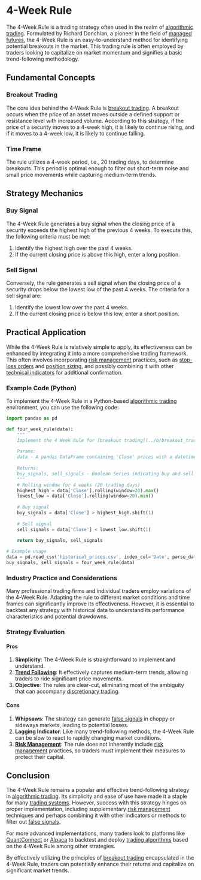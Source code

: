 # 4-Week Rule

The 4-Week Rule is a trading strategy often used in the realm of [algorithmic trading](../a/algorithmic_trading.md). Formulated by Richard Donchian, a pioneer in the field of [managed futures](../m/managed_futures.md), the 4-Week Rule is an easy-to-understand method for identifying potential breakouts in the market. This trading rule is often employed by traders looking to capitalize on market momentum and signifies a basic trend-following methodology. 

## Fundamental Concepts

### Breakout Trading
The core idea behind the 4-Week Rule is [breakout trading](../b/breakout_trading.md). A breakout occurs when the price of an asset moves outside a defined support or resistance level with increased volume. According to this strategy, if the price of a security moves to a 4-week high, it is likely to continue rising, and if it moves to a 4-week low, it is likely to continue falling. 

### Time Frame
The rule utilizes a 4-week period, i.e., 20 trading days, to determine breakouts. This period is optimal enough to filter out short-term noise and small price movements while capturing medium-term trends.

## Strategy Mechanics

### Buy Signal
The 4-Week Rule generates a buy signal when the closing price of a security exceeds the highest high of the previous 4 weeks. To execute this, the following criteria must be met:
1. Identify the highest high over the past 4 weeks.
2. If the current closing price is above this high, enter a long position.

### Sell Signal
Conversely, the rule generates a sell signal when the closing price of a security drops below the lowest low of the past 4 weeks. The criteria for a sell signal are:
1. Identify the lowest low over the past 4 weeks.
2. If the current closing price is below this low, enter a short position.

## Practical Application

While the 4-Week Rule is relatively simple to apply, its effectiveness can be enhanced by integrating it into a more comprehensive trading framework. This often involves incorporating [risk management](../r/risk_management.md) practices, such as [stop-loss orders](../s/stop-loss_orders.md) and [position sizing](../p/position_sizing.md), and possibly combining it with other [technical indicators](../t/technical_indicators.md) for additional confirmation.

### Example Code (Python)

To implement the 4-Week Rule in a Python-based [algorithmic trading](../a/algorithmic_trading.md) environment, you can use the following code:

```python
import pandas as pd

def four_week_rule(data):
    """
    Implement the 4 Week Rule for [breakout trading](../b/breakout_trading.md).
    
    Params:
    data - A pandas DataFrame containing 'Close' prices with a datetime index.
    
    Returns:
    buy_signals, sell_signals - Boolean Series indicating buy and sell signals.
    """
    # Rolling window for 4 weeks (20 trading days)
    highest_high = data['Close'].rolling(window=20).max()
    lowest_low = data['Close'].rolling(window=20).min()
    
    # Buy signal
    buy_signals = data['Close'] > highest_high.shift(1)
    
    # Sell signal
    sell_signals = data['Close'] < lowest_low.shift(1)
    
    return buy_signals, sell_signals

# Example usage
data = pd.read_csv('historical_prices.csv', index_col='Date', parse_dates=True)
buy_signals, sell_signals = four_week_rule(data)
```

### Industry Practice and Considerations

Many professional trading firms and individual traders employ variations of the 4-Week Rule. Adapting the rule to different market conditions and time frames can significantly improve its effectiveness. However, it is essential to backtest any strategy with historical data to understand its performance characteristics and potential drawdowns.

### Strategy Evaluation

#### Pros
1. **Simplicity**: The 4-Week Rule is straightforward to implement and understand.
2. **[Trend Following](../t/trend_following.md)**: It effectively captures medium-term trends, allowing traders to ride significant price movements.
3. **Objective**: The rules are clear-cut, eliminating most of the ambiguity that can accompany [discretionary trading](../d/discretionary_trading.md).

#### Cons
1. **Whipsaws**: The strategy can generate [false signals](../f/false_signals_in_trading.md) in choppy or sideways markets, leading to potential losses.
2. **Lagging Indicator**: Like many trend-following methods, the 4-Week Rule can be slow to react to rapidly changing market conditions.
3. **[Risk Management](../r/risk_management.md)**: The rule does not inherently include [risk management](../r/risk_management.md) practices, so traders must implement their measures to protect their capital.

## Conclusion

The 4-Week Rule remains a popular and effective trend-following strategy in [algorithmic trading](../a/algorithmic_trading.md). Its simplicity and ease of use have made it a staple for many [trading systems](../t/trading_systems.md). However, success with this strategy hinges on proper implementation, including supplementary [risk management](../r/risk_management.md) techniques and perhaps combining it with other indicators or methods to filter out [false signals](../f/false_signals_in_trading.md).

For more advanced implementations, many traders look to platforms like [QuantConnect](https://www.quantconnect.com) or [Alpaca](https://alpaca.markets) to backtest and deploy [trading algorithms](../t/trading_algorithms.md) based on the 4-Week Rule among other strategies.

By effectively utilizing the principles of [breakout trading](../b/breakout_trading.md) encapsulated in the 4-Week Rule, traders can potentially enhance their returns and capitalize on significant market trends.